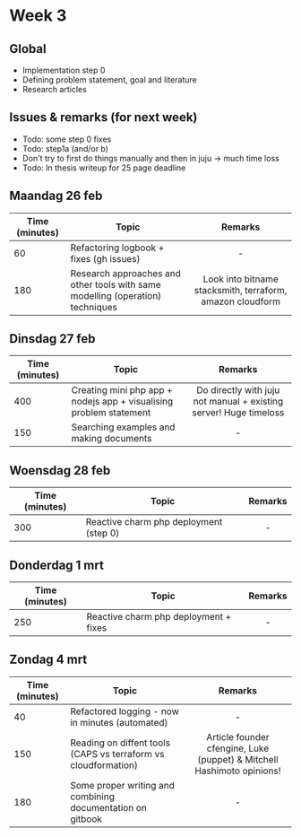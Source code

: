 # Week 3

## Global

- Implementation step 0
- Defining problem statement, goal and literature
- Research articles


## Issues & remarks (for next week)
- Todo: some step 0 fixes
- Todo: step1a (and/or b)
- Don't try to first do things manually and then in juju -> much time loss
- Todo: In thesis writeup for 25 page deadline


## Maandag 26 feb 

| Time (minutes) | Topic                                     | Remarks |
|-----|------------------------------------------------------|:-------:|
| 60  | Refactoring logbook + fixes (gh issues)              |    -    |
| 180 | Research approaches and other tools with same modelling (operation) techniques | Look into bitname stacksmith, terraform, amazon cloudform |



## Dinsdag 27 feb

| Time (minutes) | Topic                                     | Remarks |
|-----|------------------------------------------------------|:-------:|
| 400 | Creating mini php app + nodejs app + visualising problem statement | Do directly with juju not manual + existing server! Huge timeloss |
| 150 | Searching examples and making documents              |    -    |



## Woensdag 28 feb

| Time (minutes) | Topic                                     | Remarks |
|-----|------------------------------------------------------|:-------:|
| 300 | Reactive charm php deployment (step 0)               |    -    |


## Donderdag 1 mrt

| Time (minutes) | Topic                                     | Remarks |
|-----|------------------------------------------------------|:-------:|
| 250 | Reactive charm php deployment + fixes                |    -    |


## Zondag 4 mrt

| Time (minutes) | Topic                                     | Remarks |
|-----|------------------------------------------------------|:-------:|
| 40  | Refactored logging - now in minutes (automated)      |    -    |
| 150 | Reading on diffent tools (CAPS vs terraform vs cloudformation) | Article founder cfengine, Luke (puppet) & Mitchell Hashimoto opinions! |
| 180 | Some proper writing and combining documentation on gitbook |    -    |

